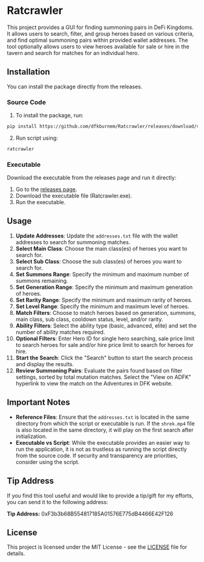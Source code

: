 # Ratcrawler

This project provides a GUI for finding summoning pairs in DeFi Kingdoms. It allows users to search, filter, and group heroes based on various criteria, and find optimal summoning pairs within provided wallet addresses. The tool optionally allows users to view heroes available for sale or hire in the tavern and search for matches for an individual hero.

## Installation

You can install the package directly from the releases.

### Source Code

1. To install the package, run:

```bash
pip install https://github.com/dfkburnem/Ratcrawler/releases/download/v1.0.0/ratcrawler-1.0.0.tar.gz
```
2. Run script using:

```bash
ratcrawler
```

### Executable

Download the executable from the releases page and run it directly:

1. Go to the [releases page](https://github.com/dfkburnem/Ratcrawler/releases).
2. Download the executable file (Ratcrawler.exe).
3. Run the executable.

## Usage

1. **Update Addresses**: Update the `addresses.txt` file with the wallet addresses to search for summoning matches.
2. **Select Main Class**: Choose the main class(es) of heroes you want to search for.
3. **Select Sub Class**: Choose the sub class(es) of heroes you want to search for.
4. **Set Summons Range**: Specify the minimum and maximum number of summons remaining.
5. **Set Generation Range**: Specify the minimum and maximum generation of heroes.
6. **Set Rarity Range**: Specify the minimum and maximum rarity of heroes.
7. **Set Level Range**: Specify the minimum and maximum level of heroes.
8. **Match Filters**: Choose to match heroes based on generation, summons, main class, sub class, cooldown status, level, and/or rarity.
9. **Ability Filters**: Select the ability type (basic, advanced, elite) and set the number of ability matches required.
10. **Optional Filters**: Enter Hero ID for single hero searching, sale price limit to search heroes for sale and/or hire price limit to search for heroes for hire.
11. **Start the Search**: Click the "Search" button to start the search process and display the results.
12. **Review Summoning Pairs**: Evaluate the pairs found based on filter settings, sorted by total mutation matches. Select the "View on ADFK" hyperlink to view the match on the Adventures in DFK website.

## Important Notes

- **Reference Files**: Ensure that the `addresses.txt` is located in the same directory from which the script or executable is run. If the `shrek.mp4` file is also located in the same directory, it will play on the first search after initialization.
- **Executable vs Script**: While the executable provides an easier way to run the application, it is not as trustless as running the script directly from the source code. If security and transparency are priorities, consider using the script.

## Tip Address

If you find this tool useful and would like to provide a tip/gift for my efforts, you can send it to the following address:

**Tip Address:** 0xF3b3b68B554817185A01576E775dB4466E42F126

## License

This project is licensed under the MIT License - see the [LICENSE](LICENSE) file for details.
